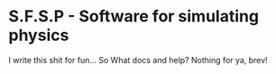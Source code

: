 # S.F.S.P - Software for simulating physics 
I write this shit for fun... 
So What docs and help? 
Nothing for ya, brev!